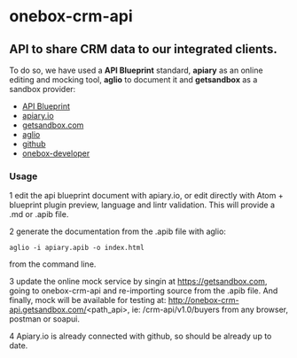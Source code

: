 # onebox-crm-api

## API to share CRM data to our integrated clients.

To do so, we have used a **API Blueprint** standard, **apiary** as an online editing and mocking tool, **aglio** to document it and **getsandbox** as a sandbox provider:
+ [API Blueprint](https://apiblueprint.org/)
+ [apiary.io](http://docs.oneboxcrmapi.apiary.io/)
+ [getsandbox.com](http://onebox-crm-api.getsandbox.com/)
+ [aglio](https://github.com/danielgtaylor/aglio)
+ [github](https://github.com/joliva-ob/onebox-crm-api)
+ [onebox-developer](http://developer.oneboxtickets.com/crm-api/)

### Usage
1 edit the api blueprint document with apiary.io, or edit directly with Atom + blueprint plugin preview, language and lintr validation. This will provide a .md or .apib file.

2 generate the documentation from the .apib file with aglio:
```
aglio -i apiary.apib -o index.html
```
from the command line.

3 update the online mock service by singin at https://getsandbox.com, going to onebox-crm-api and re-importing source from the .apib file. And finally, mock will be available for testing at: http://onebox-crm-api.getsandbox.com/<path_api>, ie: /crm-api/v1.0/buyers from any browser, postman or soapui.

4 Apiary.io is already connected with github, so should be already up to date.

